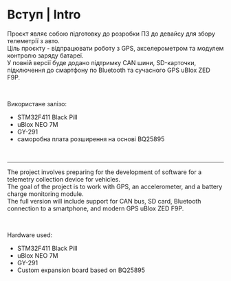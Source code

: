 <h1>Вступ | Intro </h1>
<p>
  Проєкт являє собою підготовку до розробки ПЗ до девайсу для збору телеметрії з авто.<br>
Ціль проєкту - відпрацювати роботу з GPS, акселерометром та модулем контролю заряду батареї.<br>
У повній версії буде додано підтримку CAN шини, SD-карточки, підключення до смартфону по Bluetooth та сучасного GPS uBlox ZED F9P.
</p>
<br>
<p>
  Використане залізо:
  <ul>
    <li>STM32F411 Black Pill</li>
    <li>uBlox NEO 7M</li>
    <li>GY-291</li>
    <li>саморобна плата розширення на основі BQ25895</li>
  </ul>
</p>
<br>
<hr>
<p>
  The project involves preparing for the development of software for a telemetry collection device for vehicles.<br>
  The goal of the project is to work with GPS, an accelerometer, and a battery charge monitoring module.<br>
  The full version will include support for CAN bus, SD card, Bluetooth connection to a smartphone, and modern GPS uBlox ZED F9P.
</p>
<br>
<p>
  Hardware used:
  <ul>
    <li>STM32F411 Black Pill</li>
    <li>uBlox NEO 7M</li>
    <li>GY-291</li>
    <li>Custom expansion board based on BQ25895</li>
  </ul>
</p>
